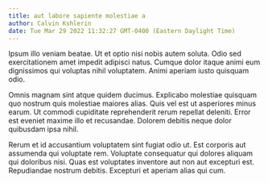 ```yaml
---
title: aut labore sapiente molestiae a
author: Calvin Kshlerin
date: Tue Mar 29 2022 11:32:27 GMT-0400 (Eastern Daylight Time)
---
```

Ipsum illo veniam beatae. Ut et optio nisi nobis autem soluta. Odio sed exercitationem amet impedit adipisci natus. Cumque dolor itaque animi eum dignissimos qui voluptas nihil voluptatem. Animi aperiam iusto quisquam odio.

 Omnis magnam sint atque quidem ducimus. Explicabo molestiae quisquam quo nostrum quis molestiae maiores alias. Quis vel est ut asperiores minus earum. Ut commodi cupiditate reprehenderit rerum repellat deleniti. Error est eveniet maxime illo et recusandae. Dolorem debitis neque dolor quibusdam ipsa nihil.

 Rerum et id accusantium voluptatem sint fugiat odio ut. Est corporis aut assumenda qui voluptate rem. Voluptate consequatur qui dolores aliquam qui doloribus nisi. Quas est voluptates inventore aut non aut excepturi est. Repudiandae nostrum debitis. Excepturi et aperiam alias qui cum.